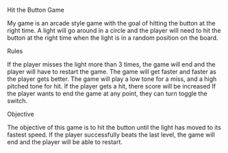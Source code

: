 Hit the Button Game

  My game is an arcade style game with the goal of hitting the button at the right time. A light will go around in a circle and the player will need to hit the button at the right time when the light is in a random position on the     board. 

Rules

  If the player misses the light more than 3 times, the game will end and the player will have to restart the game.
  The game will get faster and faster as the player gets better.
  The game will play a low tone for a miss, and a high pitched tone for hit.
  If the player gets a hit, there score will be increased
  If the player wants to end the game at any point, they can turn toggle the switch.

Objective
	
  The objective of this game is to hit the button until the light has moved to its  fastest speed. If the player successfully beats the last level, the game will end and the player will be able to restart. 
